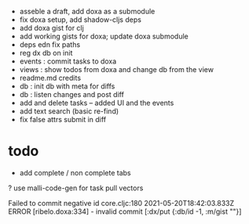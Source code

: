- asseble a draft, add doxa as a submodule
- fix doxa setup, add shadow-cljs deps
- add doxa gist for clj
- add working gists for doxa; update doxa submodule
- deps edn fix paths
- reg dx db on init   
- events : commit tasks to doxa
- views : show todos from doxa and change db from the view
- readme.md credits
- db : init db with meta for diffs
- db : listen changes and post diff
- add and delete tasks – added UI and the events
- add text search (basic re-find)
- fix false attrs submit in diff



# todo

- add complete / non complete tabs

? use malli-code-gen for task pull vectors


Failed to commit negative id
core.cljc:180 2021-05-20T18:42:03.833Z ERROR [ribelo.doxa:334] - invalid commit [:dx/put {:db/id -1, :m/gist ""}] 


